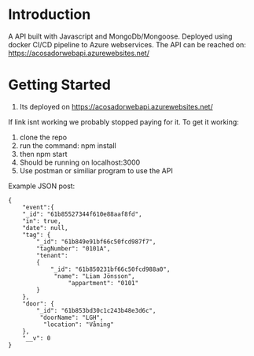 # Introduction 
A API built with Javascript and MongoDb/Mongoose. Deployed using docker CI/CD pipeline to Azure webservices.
The API can be reached on: https://acosadorwebapi.azurewebsites.net/

# Getting Started
1. Its deployed on https://acosadorwebapi.azurewebsites.net/

If link isnt working we probably stopped paying for it.
To get it working:
1. clone the repo
2. run the command: npm install
3. then npm start
4. Should be running on localhost:3000
5. Use postman or similiar program to use the API


Example JSON post:

    {
        "event":{
        "_id": "61b85527344f610e88aaf8fd",
        "in": true,
        "date": null,
        "tag": {
            "_id": "61b849e91bf66c50fcd987f7",
            "tagNumber": "0101A",
            "tenant": 
            {
                "_id": "61b850231bf66c50fcd988a0",
                 "name": "Liam Jönsson",
                     "appartment": "0101"
            }
        },
        "door": {
            "_id": "61b853bd30c1c243b48e3d6c",
             "doorName": "LGH",
              "location": "Våning"
        },
        "__v": 0
    }

    
